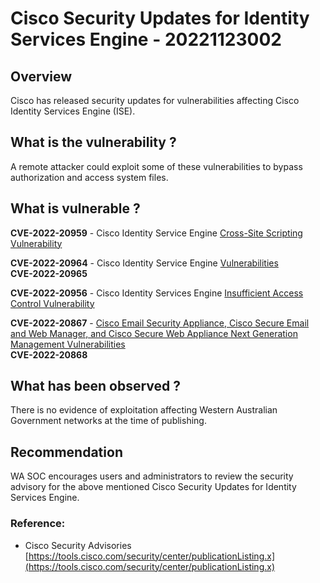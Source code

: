 # Cisco Security Updates for Identity Services Engine - 20221123002

## Overview
Cisco has released security updates for vulnerabilities affecting Cisco Identity Services Engine (ISE).


## What is the vulnerability ?
A remote attacker could exploit some of these vulnerabilities to bypass authorization and access system files. 

## What is vulnerable ? 
**CVE-2022-20959** - Cisco Identity Service Engine [Cross-Site Scripting Vulnerability](https://tools.cisco.com/security/center/content/CiscoSecurityAdvisory/cisco-sa-ise-xss-twLnpy3M)

**CVE-2022-20964** - Cisco Identity Service Engine [Vulnerabilities](https://tools.cisco.com/security/center/content/CiscoSecurityAdvisory/cisco-sa-ise-7Q4TNYUx)  
**CVE-2022-20965** 

**CVE-2022-20956** - Cisco Identity Services Engine [Insufficient Access Control Vulnerability](https://tools.cisco.com/security/center/content/CiscoSecurityAdvisory/cisco-sa-ise-access-contol-EeufSUCx)

**CVE-2022-20867** - [Cisco Email Security Appliance, Cisco Secure Email and Web Manager, and Cisco Secure Web Appliance Next Generation Management Vulnerabilities](https://tools.cisco.com/security/center/content/CiscoSecurityAdvisory/cisco-sa-esasmawsa-vulns-YRuSW5mD)  
**CVE-2022-20868**

## What has been observed ?
There is no evidence of exploitation affecting Western Australian Government networks at the time of publishing.

## Recommendation
WA SOC encourages users and administrators to review the security advisory for the above mentioned Cisco Security Updates for Identity Services Engine.

### Reference:
* Cisco Security Advisories [https://tools.cisco.com/security/center/publicationListing.x](https://tools.cisco.com/security/center/publicationListing.x) 
